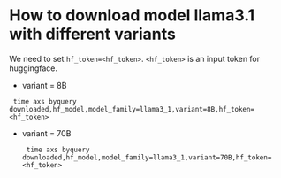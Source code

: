 # How to download model llama3.1 with different variants
We need to set `hf_token=<hf_token>`. `<hf_token>` is an input token for huggingface.
- variant = 8B
```
 time axs byquery downloaded,hf_model,model_family=llama3_1,variant=8B,hf_token=<hf_token>
```
- variant = 70B
  ```
   time axs byquery downloaded,hf_model,model_family=llama3_1,variant=70B,hf_token=<hf_token>
  ```
